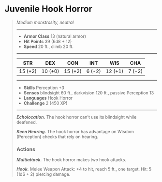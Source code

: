 # Juvenile Hook Horror
>*Medium monstrosity, neutral*
>___
>- **Armor Class** 13 (natural armor)
>- **Hit Points** 39 (6d8 + 12)
>- **Speed** 20 ft., climb 20 ft.
>___
>|STR|DEX|CON|INT|WIS|CHA|
>|:---:|:---:|:---:|:---:|:---:|:---:|
>|15 (+2)|10 (+0)|15 (+2)|6 (-2)|12 (+1)|7 (-2)|
>___
>- **Skills** Perception +3
>- **Senses** blindsight 60 ft., darkvision 120 ft., passive Perception 13
>- **Languages** Hook Horror
>- **Challenge** 2 (450 XP)
>___
>***Echolocation.*** The hook horror can't use its blindsight while deafened.  
>
>***Keen Hearing.*** The hook horror has advantage on Wisdom (Perception) checks that rely on hearing.  
>
>### Actions
>***Multiattack.*** The hook horror makes two hook attacks.  
>
>***Hook.*** Melee Weapon Attack: +4 to hit, reach 5 ft., one target. Hit: 5 (1d6 + 2) piercing damage.